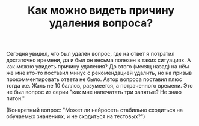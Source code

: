 ﻿---
title: "Как можно видеть причину удаления вопроса?"
se.owner.user_id: 489515
se.owner.display_name: "Сергей"
se.owner.link: "https://ru.meta.stackoverflow.com/users/489515/%d0%a1%d0%b5%d1%80%d0%b3%d0%b5%d0%b9"
se.link: "https://ru.meta.stackoverflow.com/questions/12007/%d0%9a%d0%b0%d0%ba-%d0%bc%d0%be%d0%b6%d0%bd%d0%be-%d0%b2%d0%b8%d0%b4%d0%b5%d1%82%d1%8c-%d0%bf%d1%80%d0%b8%d1%87%d0%b8%d0%bd%d1%83-%d1%83%d0%b4%d0%b0%d0%bb%d0%b5%d0%bd%d0%b8%d1%8f-%d0%b2%d0%be%d0%bf%d1%80%d0%be%d1%81%d0%b0"
se.question_id: 12007
se.post_type: question
---
<p>Сегодня увидел, что был удалён вопрос, где на ответ я потратил достаточно времени, да и был он весьма полезен в таких ситуациях. А как можно увидеть причину удаления?
До этого (месяц назад) на нём же мне кто-то поставил минус с рекомендацией удалить, но на призыв прокомментировать ответа не было. Автор вопроса поставил плюс тогда же.
Жаль не 10 баллов, разумеется, а потраченного времени. Это не был вопрос из серии &quot;как мне напечатать три запятые? Не знаю питон.&quot;</p>
<p>(Конкретный вопрос: &quot;Может ли нейросеть стабильно сходиться на обучаемых значениях, и не сходиться на тестовых?&quot;)</p>
